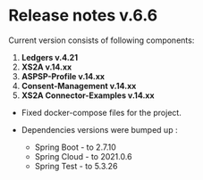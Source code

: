 # Release notes v.6.6

Current version consists of following components:

1. **Ledgers v.4.21**
2. **XS2A v.14.xx**
3. **ASPSP-Profile v.14.xx**
4. **Consent-Management v.14.xx**
5. **XS2A Connector-Examples v.14.xx**

-   Fixed docker-compose files for the project.

-   Dependencies versions were bumped up :

    -   Spring Boot - to 2.7.10
    -   Spring Cloud - to 2021.0.6
    -   Spring Test - to 5.3.26
